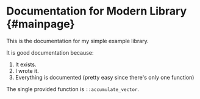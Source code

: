 # Documentation for Modern Library {#mainpage}

This is the documentation for my simple example library.

It is good documentation because:

1. It exists.
2. I wrote it.
3. Everything is documented (pretty easy since there's only one function)

The single provided function is `::accumulate_vector`.

